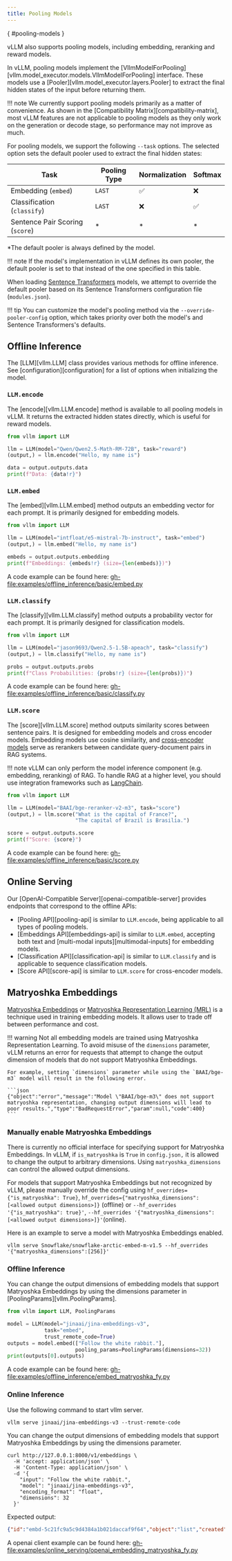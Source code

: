 ```yaml
---
title: Pooling Models
---
```

[](){ #pooling-models }

vLLM also supports pooling models, including embedding, reranking and reward models.

In vLLM, pooling models implement the [VllmModelForPooling][vllm.model_executor.models.VllmModelForPooling] interface.
These models use a [Pooler][vllm.model_executor.layers.Pooler] to extract the final hidden states of the input
before returning them.

!!! note
    We currently support pooling models primarily as a matter of convenience.
    As shown in the [Compatibility Matrix][compatibility-matrix], most vLLM features are not applicable to
    pooling models as they only work on the generation or decode stage, so performance may not improve as much.

For pooling models, we support the following `--task` options.
The selected option sets the default pooler used to extract the final hidden states:

| Task                            | Pooling Type   | Normalization   | Softmax   |
|---------------------------------|----------------|-----------------|-----------|
| Embedding (`embed`)             | `LAST`         | ✅︎              | ❌         |
| Classification (`classify`)     | `LAST`         | ❌               | ✅︎        |
| Sentence Pair Scoring (`score`) | \*             | \*              | \*        |

\*The default pooler is always defined by the model.

!!! note
    If the model's implementation in vLLM defines its own pooler, the default pooler is set to that instead of the one specified in this table.

When loading [Sentence Transformers](https://huggingface.co/sentence-transformers) models,
we attempt to override the default pooler based on its Sentence Transformers configuration file (`modules.json`).

!!! tip
    You can customize the model's pooling method via the `--override-pooler-config` option,
    which takes priority over both the model's and Sentence Transformers's defaults.

## Offline Inference

The [LLM][vllm.LLM] class provides various methods for offline inference.
See [configuration][configuration] for a list of options when initializing the model.

### `LLM.encode`

The [encode][vllm.LLM.encode] method is available to all pooling models in vLLM.
It returns the extracted hidden states directly, which is useful for reward models.

```python
from vllm import LLM

llm = LLM(model="Qwen/Qwen2.5-Math-RM-72B", task="reward")
(output,) = llm.encode("Hello, my name is")

data = output.outputs.data
print(f"Data: {data!r}")
```

### `LLM.embed`

The [embed][vllm.LLM.embed] method outputs an embedding vector for each prompt.
It is primarily designed for embedding models.

```python
from vllm import LLM

llm = LLM(model="intfloat/e5-mistral-7b-instruct", task="embed")
(output,) = llm.embed("Hello, my name is")

embeds = output.outputs.embedding
print(f"Embeddings: {embeds!r} (size={len(embeds)})")
```

A code example can be found here: <gh-file:examples/offline_inference/basic/embed.py>

### `LLM.classify`

The [classify][vllm.LLM.classify] method outputs a probability vector for each prompt.
It is primarily designed for classification models.

```python
from vllm import LLM

llm = LLM(model="jason9693/Qwen2.5-1.5B-apeach", task="classify")
(output,) = llm.classify("Hello, my name is")

probs = output.outputs.probs
print(f"Class Probabilities: {probs!r} (size={len(probs)})")
```

A code example can be found here: <gh-file:examples/offline_inference/basic/classify.py>

### `LLM.score`

The [score][vllm.LLM.score] method outputs similarity scores between sentence pairs.
It is designed for embedding models and cross encoder models. Embedding models use cosine similarity, and [cross-encoder models](https://www.sbert.net/examples/applications/cross-encoder/README.html) serve as rerankers between candidate query-document pairs in RAG systems.

!!! note
    vLLM can only perform the model inference component (e.g. embedding, reranking) of RAG.
    To handle RAG at a higher level, you should use integration frameworks such as [LangChain](https://github.com/langchain-ai/langchain).

```python
from vllm import LLM

llm = LLM(model="BAAI/bge-reranker-v2-m3", task="score")
(output,) = llm.score("What is the capital of France?",
                      "The capital of Brazil is Brasilia.")

score = output.outputs.score
print(f"Score: {score}")
```

A code example can be found here: <gh-file:examples/offline_inference/basic/score.py>

## Online Serving

Our [OpenAI-Compatible Server][openai-compatible-server] provides endpoints that correspond to the offline APIs:

- [Pooling API][pooling-api] is similar to `LLM.encode`, being applicable to all types of pooling models.
- [Embeddings API][embeddings-api] is similar to `LLM.embed`, accepting both text and [multi-modal inputs][multimodal-inputs] for embedding models.
- [Classification API][classification-api] is similar to `LLM.classify` and is applicable to sequence classification models.
- [Score API][score-api] is similar to `LLM.score` for cross-encoder models.

## Matryoshka Embeddings

[Matryoshka Embeddings](https://sbert.net/examples/sentence_transformer/training/matryoshka/README.html#matryoshka-embeddings) or [Matryoshka Representation Learning (MRL)](https://arxiv.org/abs/2205.13147) is a technique used in training embedding models. It allows user to trade off between performance and cost.

!!! warning
    Not all embedding models are trained using Matryoshka Representation Learning. To avoid misuse of the `dimensions` parameter, vLLM returns an error for requests that attempt to change the output dimension of models that do not support Matryoshka Embeddings.

    For example, setting `dimensions` parameter while using the `BAAI/bge-m3` model will result in the following error.

    ```json
    {"object":"error","message":"Model \"BAAI/bge-m3\" does not support matryoshka representation, changing output dimensions will lead to poor results.","type":"BadRequestError","param":null,"code":400}
    ```

### Manually enable Matryoshka Embeddings

There is currently no official interface for specifying support for Matryoshka Embeddings. In vLLM, if `is_matryoshka` is `True` in `config.json,` it is allowed to change the output to arbitrary dimensions. Using `matryoshka_dimensions` can control the allowed output dimensions.

For models that support Matryoshka Embeddings but not recognized by vLLM, please manually override the config using `hf_overrides={"is_matryoshka": True}`, `hf_overrides={"matryoshka_dimensions": [<allowed output dimensions>]}` (offline) or `--hf_overrides '{"is_matryoshka": true}'`,  `--hf_overrides '{"matryoshka_dimensions": [<allowed output dimensions>]}'`(online).

Here is an example to serve a model with Matryoshka Embeddings enabled.

```text
vllm serve Snowflake/snowflake-arctic-embed-m-v1.5 --hf_overrides '{"matryoshka_dimensions":[256]}'
```

### Offline Inference

You can change the output dimensions of embedding models that support Matryoshka Embeddings by using the dimensions parameter in [PoolingParams][vllm.PoolingParams].

```python
from vllm import LLM, PoolingParams

model = LLM(model="jinaai/jina-embeddings-v3", 
            task="embed", 
            trust_remote_code=True)
outputs = model.embed(["Follow the white rabbit."], 
                      pooling_params=PoolingParams(dimensions=32))
print(outputs[0].outputs)
```

A code example can be found here: <gh-file:examples/offline_inference/embed_matryoshka_fy.py>

### Online Inference

Use the following command to start vllm server.

```text
vllm serve jinaai/jina-embeddings-v3 --trust-remote-code
```

You can change the output dimensions of embedding models that support Matryoshka Embeddings by using the dimensions parameter.

```text
curl http://127.0.0.1:8000/v1/embeddings \
  -H 'accept: application/json' \
  -H 'Content-Type: application/json' \
  -d '{
    "input": "Follow the white rabbit.",
    "model": "jinaai/jina-embeddings-v3",
    "encoding_format": "float",
    "dimensions": 32
  }'
```

Expected output:

```json
{"id":"embd-5c21fc9a5c9d4384a1b021daccaf9f64","object":"list","created":1745476417,"model":"jinaai/jina-embeddings-v3","data":[{"index":0,"object":"embedding","embedding":[-0.3828125,-0.1357421875,0.03759765625,0.125,0.21875,0.09521484375,-0.003662109375,0.1591796875,-0.130859375,-0.0869140625,-0.1982421875,0.1689453125,-0.220703125,0.1728515625,-0.2275390625,-0.0712890625,-0.162109375,-0.283203125,-0.055419921875,-0.0693359375,0.031982421875,-0.04052734375,-0.2734375,0.1826171875,-0.091796875,0.220703125,0.37890625,-0.0888671875,-0.12890625,-0.021484375,-0.0091552734375,0.23046875]}],"usage":{"prompt_tokens":8,"total_tokens":8,"completion_tokens":0,"prompt_tokens_details":null}}
```

</details>

A openai client example can be found here: <gh-file:examples/online_serving/openai_embedding_matryoshka_fy.py>
